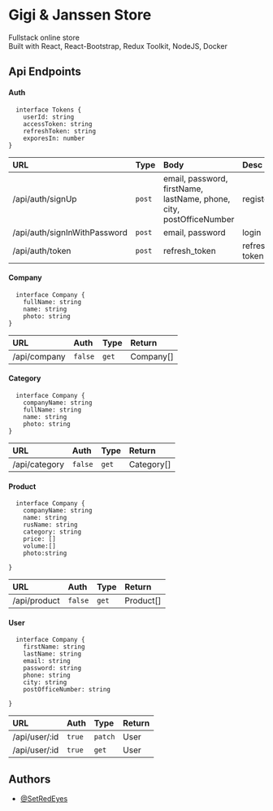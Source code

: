 # Gigi & Janssen Store
Fullstack online store <br/>
Built with React, React-Bootstrap, Redux Toolkit, NodeJS, Docker  


## Api Endpoints

#### Auth

```
  interface Tokens {
	userId: string
	accessToken: string
	refreshToken: string
	exporesIn: number
}
```

| URL                              | Type      | Body                                                                  |Desc               |Return
| :--------                         | :-------  | :-------------------------                                            | :--------------- | :--------------- |
| /api/auth/signUp                  | `post`    | email, password, firstName, lastName, phone, city, postOfficeNumber   |     register      |Tokens
| /api/auth/signInWithPassword     | `post`    | email, password                                                         |     login      |Tokens
| /api/auth/token                   | `post`    | refresh_token                                                         |     refresh token      |Tokens

#### Company

```
  interface Company {
	fullName: string
	name: string
	photo: string
}
```

| URL                   | Auth   | Type                                 |Return                             |
| :--------             | :------- | :-------------------------------- |  :-------------------------------- | 
| /api/company          | `false` | `get` |                                         Company[]                         |


#### Category

```
  interface Company {
	companyName: string
	fullName: string
   	name: string
	photo: string
}
```

| URL                   | Auth   | Type                                 |Return                             |
| :--------             | :------- | :-------------------------------- |  :-------------------------------- | 
| /api/category         | `false` | `get` |                                         Category[]                         |

#### Product

```
  interface Company {
 	companyName: string
  	name: string
	rusName: string
	category: string
	price: []
	volume:[]
	photo:string
	
}
```

| URL                   | Auth   | Type                                 |Return                             |
| :--------             | :------- | :-------------------------------- |  :-------------------------------- | 
| /api/product         | `false` | `get` |                                         Product[]                         |

#### User

```
  interface Company {
 	firstName: string
	lastName: string
	email: string
	password: string
	phone: string
	city: string
	postOfficeNumber: string
	
}
```

| URL                   | Auth   | Type                                 |Return                             |
| :--------             | :------- | :-------------------------------- |  :-------------------------------- | 
| /api/user/:id        | `true` | `patch` |  User  
| /api/user/:id             | `true`| `get` |  User | 

## Authors

- [@SetRedEyes](https://www.github.com/SetRedEyes)




